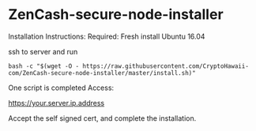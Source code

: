 # ZenCash-secure-node-installer

Installation Instructions:
Required: Fresh install Ubuntu 16.04

ssh to server and run

```
bash -c "$(wget -O - https://raw.githubusercontent.com/CryptoHawaii-com/ZenCash-secure-node-installer/master/install.sh)"
```

One script is completed Access:

https://your.server.ip.address 

Accept the self signed cert, and complete the installation.


